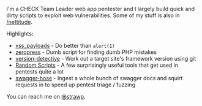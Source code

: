 I'm a CHECK Team Leader web app pentester and I largely build quick and dirty scripts to exploit web vulnerabilities. Some of my stuff is also in [/nettitude](http://github.com/nettitude). 

Highlights:

 - [xss_payloads](http://github.com/nettitude/xss_payloads) - Do better than `alert(1)`
 - [zeropress](http://github.com/nettitude/zeropress) - Dumb script for finding dumb PHP mistakes
 - [version-detective](https://github.com/strawp/version-detective) - Work out a target site's framework version using git
 - [Random Scripts](https://github.com/strawp/random-scripts) - A few surprisingly useful tools that get used in pentests quite a lot 
 - [swagger-hose](https://github.com/strawp/swagger-hose) - Ingest a whole bunch of swagger docs and squirt requests in to speed up pentest triage / fuzzing

You can reach me on [@strawp](https://twitter.com/strawp).

